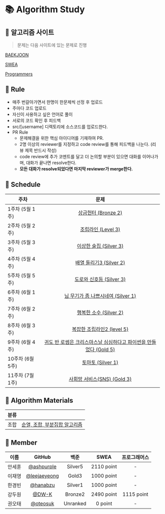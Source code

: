 # :books: Algorithm Study

## :orange_book: 알고리즘 사이트

> 문제는 다음 사이트에 있는 문제로 진행


[BAEKJOON](https://www.acmicpc.net/)

[SWEA](https://swexpertacademy.com/main/main.do)

[Programmers](https://programmers.co.kr/learn/challenges?tab=all_challenges)

## :ledger: Rule

- 매주 번갈아가면서 한명이 한문제씩 선정 후 업로드 
- 주마다 코드 업로드
- 자신이 사용하고 싶은 언어로 풀이
- 서로의 코드 확인 후 피드백
- src/[username] 디렉토리에 소스코드를 업로드한다.
- PR Rule
  - 문제해결을 위한 핵심 아이디어를 기재하여 PR.
  - 2명 이상의 reviewer를 지정하고 code review를 통해 피드백을 나눈다. (리뷰 제목 반드시 작성)
  - code review에 추가 코멘트를 달고 더 논의할 부분이 있으면 대화를 이어나가며, 대화가 끝나면 resolve한다.
  - **모든 대화가 resolve되었다면 마지막 reviewer가 merge한다.**

## :green_book: Schedule

|    주차     | 문제 |
| ------ | :----------------------------------------------------------: |
| 1주차 (5월 1주)  |[상금헌터 (Bronze 2)](https://www.acmicpc.net/problem/15953)|
| 2주차 (5월 2주) |[조립라인 (Level 3)](https://softeer.ai/practice/info.do?eventIdx=1&psProblemId=403)|
| 3주차 (5월 3주) |[이상한 술집 (Silver 3)](https://www.acmicpc.net/problem/13702)|
| 4주차 (5월 4주) |[배열 돌리기3 (Silver 2)](https://www.acmicpc.net/problem/16935)|
| 5주차 (5월 5주) |[도로와 신호등 (Silver 3)](https://www.acmicpc.net/problem/2980)|
| 6주차 (6월 1주) |[님 무기가 좀 나쁘시네여 (Silver 1)](https://www.acmicpc.net/problem/11387)|
| 7주차 (6월 2주) |[행복한 소수 (Silver 2)](https://www.acmicpc.net/problem/10434)|
| 8주차 (6월 3주) |[복잡한 조립라인2 (level 5)](https://softeer.ai/practice/info.do?eventIdx=1&psProblemId=405)|
| 9주차 (6월 4주) |[귀도 반 로썸은 크리스마스날 심심하다고 파이썬을 만들었다 (Gold 5)](https://www.acmicpc.net/problem/6568)|
| 10주차 (6월 5주) |[토마토 (Silver 1)](https://www.acmicpc.net/problem/7569)|
| 11주차 (7월 1주) |[사회망 서비스(SNS) (Gold 3)](https://www.acmicpc.net/problem/2533)|

## :blue_book: Algorithm Materials

| 분류     |                                                   |
| -------- | ------------------------------------------------- |
| 조합 | [순열, 조합, 부분집합 알고리즘](https://velog.io/@nunddu/%EC%99%84%EC%A0%84%ED%83%90%EC%83%89-%EC%95%8C%EA%B3%A0%EB%A6%AC%EC%A6%98)  |


## 👦 Member
|이름|GitHub| 백준 | SWEA | 프로그래머스 |
|:---:|:---:|:------:|:------:|:------:|
|안세훈|[@ashpurple](https://github.com/ashpurple)| Silver5 | 2110 point | - |
|이재영|[@leejaeyeong](https://github.com/leejaeyeong)| Gold3 | 1000 point | - |
|한경빈|[@hanabzu](https://github.com/hanabzu)| Silver1 | 1000 point | - |
|강두원|[@DW-K](https://github.com/DW-K)| Bronze2 | 2490 point | 1115 point |
|권오태|[@oteosuk](https://github.com/oteosuk)| Unranked | 0 point | - |
